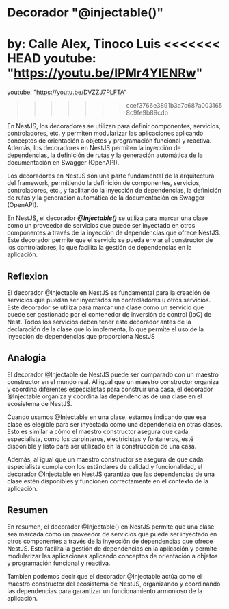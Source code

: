 # Decorador "@injectable()"

by: Calle Alex, Tinoco Luis
<<<<<<< HEAD
youtube: "<https://youtu.be/IPMr4YlENRw>"
=======
youtube: "https://youtu.be/DVZZJ7PLFTA"
>>>>>>> ccef3766e3891b3a7c687a0031658c9fe9b89cdb

En NestJS, los decoradores se utilizan para definir componentes, servicios, controladores, etc. y permiten modularizar las aplicaciones aplicando conceptos de orientación a objetos y programación funcional y reactiva. Además, los decoradores en NestJS permiten la inyección de dependencias, la definición de rutas y la generación automática de la documentación en Swagger (OpenAPI).

Los decoradores en NestJS son una parte fundamental de la arquitectura del framework, permitiendo la definición de componentes, servicios, controladores, etc., y facilitando la inyección de dependencias, la definición de rutas y la generación automática de la documentación en Swagger (OpenAPI).

En NestJS, el decorador ***@Injectable()*** se utiliza para marcar una clase como un proveedor de servicios que puede ser inyectado en otros componentes a través de la inyección de dependencias que ofrece NestJS. Este decorador permite que el servicio se pueda enviar al constructor de los controladores, lo que facilita la gestión de dependencias en la aplicación.

## Reflexion

El decorador @Injectable en NestJS es fundamental para la creación de servicios que puedan ser inyectados en controladores u otros servicios. Este decorador se utiliza para marcar una clase como un servicio que puede ser gestionado por el contenedor de inversión de control (IoC) de Nest. Todos los servicios deben tener este decorador antes de la declaración de la clase que lo implementa, lo que permite el uso de la inyección de dependencias que proporciona NestJS

## Analogia

El decorador @Injectable de NestJS puede ser comparado con un maestro constructor en el mundo real. Al igual que un maestro constructor organiza y coordina diferentes especialistas para construir una casa, el decorador @Injectable organiza y coordina las dependencias de una clase en el ecosistema de NestJS.

Cuando usamos @Injectable en una clase, estamos indicando que esa clase es elegible para ser inyectada como una dependencia en otras clases. Esto es similar a cómo el maestro constructor asegura que cada especialista, como los carpinteros, electricistas y fontaneros, esté disponible y listo para ser utilizado en la construcción de una casa.

Además, al igual que un maestro constructor se asegura de que cada especialista cumpla con los estándares de calidad y funcionalidad, el decorador @Injectable en NestJS garantiza que las dependencias de una clase estén disponibles y funcionen correctamente en el contexto de la aplicación.

## Resumen

En resumen, el decorador @Injectable() en NestJS permite que una clase sea marcada como un proveedor de servicios que puede ser inyectado en otros componentes a través de la inyección de dependencias que ofrece NestJS. Esto facilita la gestión de dependencias en la aplicación y permite modularizar las aplicaciones aplicando conceptos de orientación a objetos y programación funcional y reactiva.

Tambien podemos decir que el decorador @Injectable actúa como el maestro constructor del ecosistema de NestJS, organizando y coordinando las dependencias para garantizar un funcionamiento armonioso de la aplicación.
